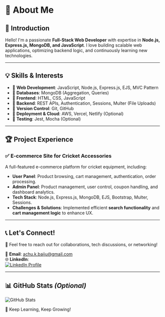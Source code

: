 # 👋 About Me

## 🚀 Introduction
Hello! I'm a passionate **Full-Stack Web Developer** with expertise in **Node.js, Express.js, MongoDB, and JavaScript**. I love building scalable web applications, optimizing backend logic, and continuously learning new technologies.

---

## 💡 Skills & Interests
- 🔹 **Web Development**: JavaScript, Node.js, Express.js, EJS, MVC Pattern  
- 🔹 **Databases**: MongoDB (Aggregation, Queries)  
- 🔹 **Frontend**: HTML, CSS, JavaScript  
- 🔹 **Backend**: REST APIs, Authentication, Sessions, Multer (File Uploads)  
- 🔹 **Version Control**: Git, GitHub  
- 🔹 **Deployment & Cloud**: AWS, Vercel, Netlify (Optional)  
- 🔹 **Testing**: Jest, Mocha (Optional)  

---

## 🏆 Project Experience  
### ✅ **E-commerce Site for Cricket Accessories**  
A full-featured e-commerce platform for cricket equipment, including:  
- **User Panel**: Product browsing, cart management, authentication, order processing.  
- **Admin Panel**: Product management, user control, coupon handling, and dashboard analytics.  
- **Tech Stack**: Node.js, Express.js, MongoDB, EJS, Bootstrap, Multer, Sessions.  
- **Challenges & Solutions**: Implemented efficient **search functionality** and **cart management logic** to enhance UX.  

---

## 📞 Let's Connect!  
💬 Feel free to reach out for collaborations, tech discussions, or networking!  

📧 **Email**: [achu.k.baiju@gmail.com](mailto:achu.k.baiju@gmail.com)  
🌐 **LinkedIn**:  
<a href="https://www.linkedin.com/in/achu-baiju-570314313/" target="_blank">
    <img src="https://img.shields.io/badge/LinkedIn-Profile-blue?style=for-the-badge&logo=linkedin" alt="LinkedIn Profile">
</a>

---

## 📊 GitHub Stats *(Optional)*  
![GitHub Stats](https://github-readme-stats.vercel.app/api?username=your-github-username&show_icons=true&theme=radical)

🚀 Keep Learning, Keep Growing!  
